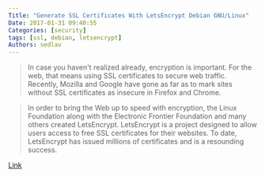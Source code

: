 ```yaml
---
Title: "Generate SSL Certificates With LetsEncrypt Debian GNU/Linux"
Date: 2017-01-31 09:40:55
Categories: [security]
tags: [ssl, debian, letsencrypt]
Authors: sedlav
---
```


> In case you haven't realized already, encryption is important. For the web, that means using SSL certificates to secure web traffic. Recently, Mozilla and Google have gone as far as to mark sites without SSL certificates as insecure in Firefox and Chrome.

> In order to bring the Web up to speed with encryption, the Linux Foundation along with the Electronic Frontier Foundation and many others created LetsEncrypt. LetsEncrypt is a project designed to allow users access to free SSL certificates for their websites. To date, LetsEncrypt has issued millions of certificates and is a resounding success.

[Link](https://linuxconfig.org/generate-ssl-certificates-with-letsencrypt-debian-linux)
